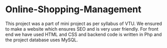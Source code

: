# Online-Shopping-Management
This project was a part of mini project as per syllabus of VTU.
We ensured to make a website which ensures SEO and is very user friendly.
For front end we have used HTML and CSS and backend code is written in Php and the project database uses MySQL.
